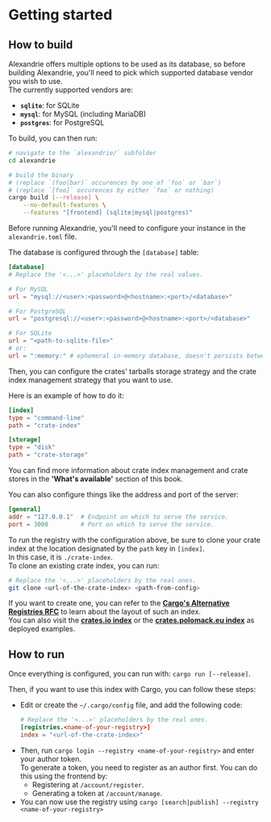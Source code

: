 Getting started
===============

How to build
------------

Alexandrie offers multiple options to be used as its database, so before building Alexandrie, you'll need to pick which supported database vendor you wish to use.  
The currently supported vendors are:

- **`sqlite`**: for SQLite
- **`mysql`**: for MySQL (including MariaDB)
- **`postgres`**: for PostgreSQL

To build, you can then run:

```bash
# navigate to the `alexandrie/` subfolder
cd alexandrie

# build the binary
# (replace `(foo|bar)` occurences by one of `foo` or `bar`)
# (replace `[foo]` occurences by either `foo` or nothing)
cargo build [--release] \
    --no-default-features \
    --features "[frontend] (sqlite|mysql|postgres)"
```

Before running Alexandrie, you'll need to configure your instance in the `alexandrie.toml` file.

The database is configured through the `[database]` table:

```toml
[database]
# Replace the '<...>' placeholders by the real values.

# For MySQL
url = "mysql://<user>:<password>@<hostname>:<port>/<database>"

# For PostgreSQL
url = "postgresql://<user>:<password>@<hostname>:<port>/<database>"

# For SQLite
url = "<path-to-sqlite-file>"
# or:
url = ":memory:" # ephemeral in-memory database, doesn't persists between restarts
```

Then, you can configure the crates' tarballs storage strategy and the crate index management strategy that you want to use.  

Here is an example of how to do it:

```toml
[index]
type = "command-line"
path = "crate-index"

[storage]
type = "disk"
path = "crate-storage"
```

You can find more information about crate index management and crate stores in the **'What's available'** section of this book.

You can also configure things like the address and port of the server:

```toml
[general]
addr = "127.0.0.1"  # Endpoint on which to serve the service.
port = 3000         # Port on which to serve the service.
```

To run the registry with the configuration above, be sure to clone your crate index at the location designated by the `path` key in `[index]`.  
In this case, it is `./crate-index`.  
To clone an existing crate index, you can run:

```bash
# Replace the '<...>' placeholders by the real ones.
git clone <url-of-the-crate-index> <path-from-config>
```

If you want to create one, you can refer to the [**Cargo's Alternative Registries RFC**][Cargo's Alternative Registries RFC] to learn about the layout of such an index.  
You can also visit the [**crates.io index**][crates.io index] or the [**crates.polomack.eu index**][crates.polomack.eu index] as deployed examples.  

[Cargo's Alternative Registries RFC]: https://github.com/rust-lang/rfcs/blob/master/text/2141-alternative-registries.md#registry-index-format-specification
[crates.io index]: https://github.com/rust-lang/crates.io-index
[crates.polomack.eu index]: https://github.com/Hirevo/alexandrie-index

How to run
----------

Once everything is configured, you can run with: `cargo run [--release]`.

Then, if you want to use this index with Cargo, you can follow these steps:

- Edit or create the `~/.cargo/config` file, and add the following code:
  ```toml
  # Replace the '<...>' placeholders by the real ones.
  [registries.<name-of-your-registry>]
  index = "<url-of-the-crate-index>"
  ```
- Then, run `cargo login --registry <name-of-your-registry>` and enter your author token.  
  To generate a token, you need to register as an author first.
  You can do this using the frontend by:
  - Registering at `/account/register`.
  - Generating a token at `/account/manage`.
- You can now use the registry using `cargo [search|publish] --registry <name-of-your-registry>`
